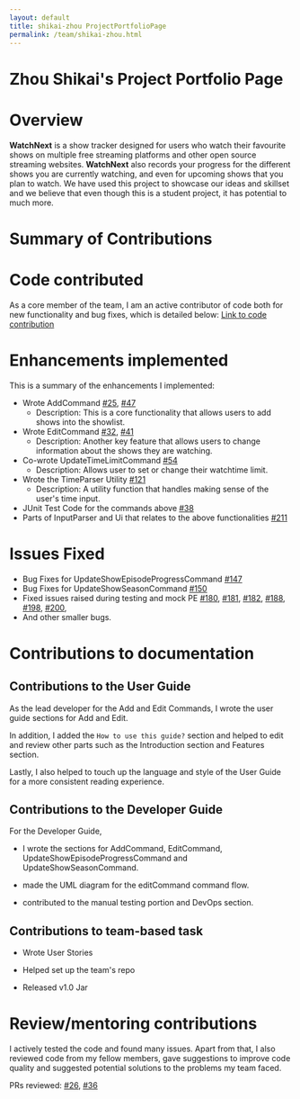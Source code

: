 ```yaml
---
layout: default
title: shikai-zhou ProjectPortfolioPage
permalink: /team/shikai-zhou.html
---
```

# Zhou Shikai's Project Portfolio Page
# Overview

**WatchNext** is a show tracker designed for users who watch their favourite shows on multiple free streaming platforms and other open source streaming websites.
**WatchNext** also records your progress for the different shows you are currently watching, and even for upcoming shows that you plan to watch.
We have used this project to showcase our ideas and skillset and we believe that even though this is a student project, it has potential to much more.

# Summary of Contributions

# Code contributed
As a core member of the team, I am an active contributor of code both for new functionality and bug fixes, which is detailed below:
[Link to code contribution](https://nus-cs2113-ay2021s1.github.io/tp-dashboard/#breakdown=true&search=shikai-zhou&sort=groupTitle&sortWithin=title&since=2020-09-27&timeframe=commit&mergegroup=&groupSelect=groupByRepos&checkedFileTypes=docs~functional-code~test-code~other)

# Enhancements implemented
This is a summary of the enhancements I implemented:
- Wrote AddCommand [#25](https://github.com/AY2021S1-CS2113T-W12-3/tp/pull/25), [#47](https://github.com/AY2021S1-CS2113T-W12-3/tp/pull/47)
    - Description: This is a core functionality that allows users to add shows into the showlist.
- Wrote EditCommand [#32](https://github.com/AY2021S1-CS2113T-W12-3/tp/pull/32), [#41](https://github.com/AY2021S1-CS2113T-W12-3/tp/pull/41)
    - Description: Another key feature that allows users to change information about the shows they are watching. 
- Co-wrote UpdateTimeLimitCommand [#54](https://github.com/AY2021S1-CS2113T-W12-3/tp/pull/54)
    - Description: Allows user to set or change their watchtime limit.
- Wrote the TimeParser Utility [#121](https://github.com/AY2021S1-CS2113T-W12-3/tp/pull/121)
    - Description: A utility function that handles making sense of the user's time input.
- JUnit Test Code for the commands above [#38](https://github.com/AY2021S1-CS2113T-W12-3/tp/pull/38)
- Parts of InputParser and Ui that relates to the above functionalities [#211](https://github.com/AY2021S1-CS2113T-W12-3/tp/pull/211)

# Issues Fixed
- Bug Fixes for UpdateShowEpisodeProgressCommand [#147](https://github.com/AY2021S1-CS2113T-W12-3/tp/pull/147)
- Bug Fixes for UpdateShowSeasonCommand [#150](https://github.com/AY2021S1-CS2113T-W12-3/tp/pull/150)
- Fixed issues raised during testing and mock PE [#180](https://github.com/AY2021S1-CS2113T-W12-3/tp/issues/180),
[#181](https://github.com/AY2021S1-CS2113T-W12-3/tp/issues/181), [#182](https://github.com/AY2021S1-CS2113T-W12-3/tp/issues/182),
[#188](https://github.com/AY2021S1-CS2113T-W12-3/tp/issues/188), [#198](https://github.com/AY2021S1-CS2113T-W12-3/tp/issues/198), [#200](https://github.com/AY2021S1-CS2113T-W12-3/tp/issues/200),
- And other smaller bugs.

# Contributions to documentation
## Contributions to the User Guide

As the lead developer for the Add and Edit Commands, I wrote the user guide sections for Add and Edit.
 
In addition, I added the `How to use this guide?` section and helped to edit and review other parts such as the Introduction section and Features section. 

Lastly, I also helped to touch up the language and style of the User Guide for a more consistent reading experience.

## Contributions to the Developer Guide 

For the Developer Guide, 

- I wrote the sections for AddCommand, EditCommand, UpdateShowEpisodeProgressCommand and 
UpdateShowSeasonCommand. 
 
- made the UML diagram for the editCommand command flow.

- contributed to the manual testing portion and DevOps section. 

## Contributions to team-based task

- Wrote User Stories

- Helped set up the team's repo

- Released v1.0 Jar

# Review/mentoring contributions

I actively tested the code and found many issues. Apart from that, I also reviewed code from my fellow members, gave
suggestions to improve code quality and suggested potential solutions to the problems my team faced.

PRs reviewed: [#26](https://github.com/AY2021S1-CS2113T-W12-3/tp/pull/26), [#36](https://github.com/AY2021S1-CS2113T-W12-3/tp/pull/26)
